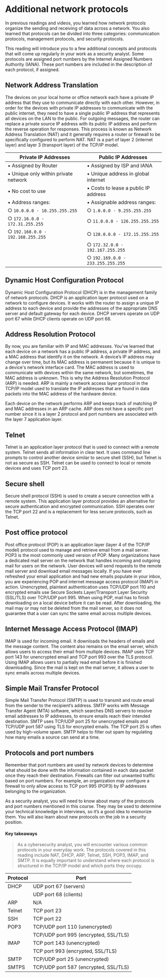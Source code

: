 # Additional network protocols
In previous readings and videos, you learned how network protocols organize the sending and receiving of data across a network. You also learned that protocols can be divided into three categories: communication protocols, management protocols, and security protocols.

This reading will introduce you to a few additional concepts and protocols that will come up regularly in your work as a security analyst. Some protocols are assigned port numbers by the Internet Assigned Numbers Authority (IANA). These port numbers are included in the description of each protocol, if assigned. 

## Network Address Translation
The devices on your local home or office network each have a private IP address that they use to communicate directly with each other. However, in order for the devices with private IP addresses to communicate with the public internet, they need to have a single public IP address that represents all devices on the LAN to the public. For outgoing messages, the router can replace a private source IP address with its public IP address and perform the reverse operation for responses. This process is known as Network Address Translation (NAT) and it generally requires a router or firewall to be specifically configured to perform NAT. NAT is a part of layer 2 (internet layer) and layer 3 (transport layer) of the TCP/IP model.

| **Private IP Addresses** | **Public IP Addresses**  |
|--------------------------|--------------------------|
| • Assigned by Router  | • Assigned by ISP and IANA |
| • Unique only within private network | • Unique address in global internet |
| • No cost to use       | • Costs to lease a public IP address |
| • Address ranges:      | • Assignable address ranges: |
| ○ `10.0.0.0 - 10.255.255.255` | ○ `1.0.0.0 - 9.255.255.255` |
| ○ `172.16.0.0 - 172.31.255.255` | ○ `11.0.0.0 - 126.255.255.255` |
| ○ `192.168.0.0 - 192.168.255.255` | ○ `128.0.0.0 - 172.15.255.255` |
|                          | ○ `172.32.0.0 - 192.167.255.255` |
|                          | ○ `192.169.0.0 - 233.255.255.255` |

## Dynamic Host Configuration Protocol
Dynamic Host Configuration Protocol (DHCP) is in the management family of network protocols. DHCP is an application layer protocol used on a network to configure devices. It works with the router to assign a unique IP address to each device and provide the addresses of the appropriate DNS server and default gateway for each device. DHCP servers operate on UDP port 67 while DHCP clients operate on UDP port 68.

## Address Resolution Protocol
By now, you are familiar with IP and MAC addresses. You’ve learned that each device on a network has a public IP address, a private IP address, and a MAC address that identify it on the network. A device’s IP address may change over time, but its MAC address is permanent because it is unique to a device's network interface card. The MAC address is used to communicate with devices within the same network, but sometimes, the MAC address is unknown. This is why the Address Resolution Protocol (ARP) is needed. ARP is mainly a network access layer protocol in the TCP/IP model used to translate the IP addresses that are found in data packets into the MAC address of the hardware device. 

Each device on the network performs ARP and keeps track of matching IP and MAC addresses in an ARP cache. ARP does not have a specific port number since it is a layer 2 protocol and port numbers are associated with the layer 7 application layer.

## Telnet 
Telnet is an application layer protocol that is used to connect with a remote system. Telnet sends all information in clear text. It uses command line prompts to control another device similar to secure shell (SSH), but Telnet is not as secure as SSH. Telnet can be used to connect to local or remote devices and uses TCP port 23. 

## Secure shell
Secure shell protocol (SSH) is used to create a secure connection with a remote system. This application layer protocol provides an alternative for secure authentication and encrypted communication. SSH operates over the TCP port 22 and is a replacement for less secure protocols, such as Telnet.

## Post office protocol
Post office protocol (POP) is an application layer (layer 4 of the TCP/IP model) protocol used to manage and retrieve email from a mail server. POP3 is the most commonly used version of POP. Many organizations have a dedicated mail server on the network that handles incoming and outgoing mail for users on the network. User devices will send requests to the remote mail server and download email messages locally. If you have ever refreshed your email application and had new emails populate in your inbox, you are experiencing POP and internet message access protocol (IMAP) in action. Unencrypted, plaintext authentication uses TCP/UDP port 110 and encrypted emails use Secure Sockets Layer/Transport Layer Security (SSL/TLS) over TCP/UDP port 995.  When using POP, mail has to finish downloading on a local device before it can be read. After downloading, the mail may or may not be deleted from the mail server, so it does not guarantee that a user can sync the same email across multiple devices. 

## Internet Message Access Protocol (IMAP)
IMAP is used for incoming email. It downloads the headers of emails and the message content. The content also remains on the email server, which allows users to access their email from multiple devices. IMAP uses TCP port 143 for unencrypted email and TCP port 993 over the TLS protocol. Using IMAP allows users to partially read email before it is finished downloading. Since the mail is kept on the mail server, it allows a user to sync emails across multiple devices. 

## Simple Mail Transfer Protocol
Simple Mail Transfer Protocol (SMTP) is used to transmit and route email from the sender to the recipient’s address. SMTP works with Message Transfer Agent (MTA) software, which searches DNS servers to resolve email addresses to IP addresses, to ensure emails reach their intended destination. SMTP uses TCP/UDP port 25 for unencrypted emails and TCP/UDP port 587 using TLS for encrypted emails. The TCP port 25 is often used by high-volume spam. SMTP helps to filter out spam by regulating how many emails a source can send at a time.

## Protocols and port numbers
Remember that port numbers are used by network devices to determine what should be done with the information contained in each data packet once they reach their destination. Firewalls can filter out unwanted traffic based on port numbers. For example, an organization may configure a firewall to only allow access to TCP port 995 (POP3) by IP addresses belonging to the organization.

As a security analyst, you will need to know about many of the protocols and port numbers mentioned in this course. They may be used to determine your technical knowledge in interviews, so it’s a good idea to memorize them. You will also learn about new protocols on the job in a security position.

#### Key takeaways
> As a cybersecurity analyst, you will encounter various common protocols in your everyday work. The protocols covered in this reading include NAT, DHCP, ARP, Telnet, SSH, POP3, IMAP, and SMTP. It is equally important to understand where each protocol is structured in the TCP/IP model and which ports they occupy. 

| **Protocol** | **Port** |
|--------------|----------|
| DHCP         | UDP port 67 (servers)  |
|              | UDP port 68 (clients)  |
| ARP          | N/A                    |
| Telnet       | TCP port 23            |
| SSH          | TCP port 22            |
| POP3         | TCP/UDP port 110 (unencrypted)  |
|              | TCP/UDP port 995 (encrypted, SSL/TLS)  |
| IMAP         | TCP port 143 (unencrypted)  |
|              | TCP port 993 (encrypted, SSL/TLS)  |
| SMTP         | TCP/UDP port 25 (unencrypted)  |
| SMTPS        | TCP/UDP port 587 (encrypted, SSL/TLS)  |